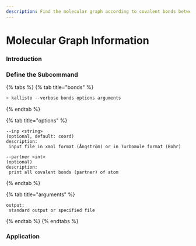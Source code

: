 ```yaml
---
description: Find the molecular graph according to covalent bonds between atoms.
---
```


# Molecular Graph Information

### Introduction

### Define the Subcommand

{% tabs %}
{% tab title="bonds" %}
```bash
> kallisto --verbose bonds options arguments
```
{% endtab %}

{% tab title="options" %}
```markup
--inp <string> 
(optional, default: coord)
description: 
 input file in xmol format (Ångström) or in Turbomole format (Bohr)
 
--partner <int>
(optional)
description:
 print all covalent bonds (partner) of atom
```
{% endtab %}

{% tab title="arguments" %}
```
output: 
 standard output or specified file
```
{% endtab %}
{% endtabs %}

### Application

